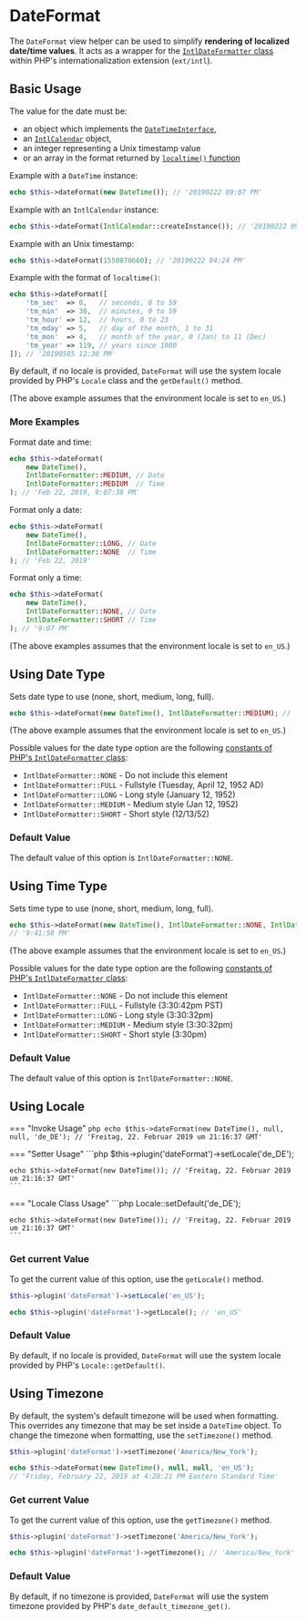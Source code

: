 # DateFormat

The `DateFormat` view helper can be used to simplify **rendering of localized
date/time values**. It acts as a wrapper for the
[`IntlDateFormatter` class](https://www.php.net/IntlDateFormatter) within PHP's
internationalization extension (`ext/intl`).

## Basic Usage

The value for the date must be:

- an object which implements the [`DateTimeInterface`](https://www.php.net/DateTimeInterface),
- an [`IntlCalendar`](https://www.php.net/IntlCalendar) object,
- an integer representing a Unix timestamp value
- or an array in the format returned by [`localtime()` function](https://www.php.net/localtime)

Example with a `DateTime` instance:

```php
echo $this->dateFormat(new DateTime()); // '20190222 09:07 PM'
```

Example with an `IntlCalendar` instance:

```php
echo $this->dateFormat(IntlCalendar::createInstance()); // '20190222 09:07 PM'
```

Example with an Unix timestamp:

```php
echo $this->dateFormat(1550870660); // '20190222 04:24 PM'
```

Example with the format of `localtime()`:

```php
echo $this->dateFormat([
    'tm_sec'  => 0,   // seconds, 0 to 59
    'tm_min'  => 30,  // minutes, 0 to 59
    'tm_hour' => 12,  // hours, 0 to 23
    'tm_mday' => 5,   // day of the month, 1 to 31
    'tm_mon'  => 4,   // month of the year, 0 (Jan) to 11 (Dec)
    'tm_year' => 119, // years since 1900
]); // '20190505 12:30 PM'
```

By default, if no locale is provided, `DateFormat` will use the system
locale provided by PHP's `Locale` class and the `getDefault()` method.

(The above example assumes that the environment locale is set to `en_US`.)

### More Examples

Format date and time:

```php
echo $this->dateFormat(
    new DateTime(),
    IntlDateFormatter::MEDIUM, // Date
    IntlDateFormatter::MEDIUM  // Time
); // 'Feb 22, 2019, 9:07:38 PM'
```

Format only a date:

```php
echo $this->dateFormat(
    new DateTime(),
    IntlDateFormatter::LONG, // Date
    IntlDateFormatter::NONE  // Time
); // 'Feb 22, 2019'
```

Format only a time:

```php
echo $this->dateFormat(
    new DateTime(),
    IntlDateFormatter::NONE, // Date
    IntlDateFormatter::SHORT // Time
); // '9:07 PM'
```

(The above examples assumes that the environment locale is set to `en_US`.)

## Using Date Type

Sets date type to use (none, short, medium, long, full).

```php
echo $this->dateFormat(new DateTime(), IntlDateFormatter::MEDIUM); // 'Feb 22, 2019'
```

(The above example assumes that the environment locale is set to `en_US`.)

Possible values for the date type option are the following
[constants of PHP's `IntlDateFormatter` class](https://www.php.net/manual/class.intldateformatter.php#intl.intldateformatter-constants):

- `IntlDateFormatter::NONE` - Do not include this element
- `IntlDateFormatter::FULL` - Fullstyle (Tuesday, April 12, 1952 AD)
- `IntlDateFormatter::LONG` - Long style (January 12, 1952)
- `IntlDateFormatter::MEDIUM` - Medium style (Jan 12, 1952)
- `IntlDateFormatter::SHORT` - Short style (12/13/52)

### Default Value

The default value of this option is `IntlDateFormatter::NONE`.

## Using Time Type

Sets time type to use (none, short, medium, long, full).

```php
echo $this->dateFormat(new DateTime(), IntlDateFormatter::NONE, IntlDateFormatter::MEDIUM);
// '9:41:58 PM'
```

(The above example assumes that the environment locale is set to `en_US`.)

Possible values for the date type option are the following
[constants of PHP's `IntlDateFormatter` class](https://www.php.net/manual/class.intldateformatter.php#intl.intldateformatter-constants):

- `IntlDateFormatter::NONE` - Do not include this element
- `IntlDateFormatter::FULL` - Fullstyle (3:30:42pm PST)
- `IntlDateFormatter::LONG` - Long style (3:30:32pm)
- `IntlDateFormatter::MEDIUM` - Medium style (3:30:32pm)
- `IntlDateFormatter::SHORT` - Short style (3:30pm)

### Default Value

The default value of this option is `IntlDateFormatter::NONE`.

## Using Locale

<!-- markdownlint-disable MD038 MD009 MD046 -->
=== "Invoke Usage"
    ```php
    echo $this->dateFormat(new DateTime(), null, null, 'de_DE');
    // 'Freitag, 22. Februar 2019 um 21:16:37 GMT'
    ```

=== "Setter Usage"
    ```php
    $this->plugin('dateFormat')->setLocale('de_DE');

    echo $this->dateFormat(new DateTime()); // 'Freitag, 22. Februar 2019 um 21:16:37 GMT'
    ```

=== "Locale Class Usage"
    ```php
    Locale::setDefault('de_DE');

    echo $this->dateFormat(new DateTime()); // 'Freitag, 22. Februar 2019 um 21:16:37 GMT'
    ```
<!-- markdownlint-restore -->

### Get current Value

To get the current value of this option, use the `getLocale()` method.

```php
$this->plugin('dateFormat')->setLocale('en_US');

echo $this->plugin('dateFormat')->getLocale(); // 'en_US'
```

### Default Value

By default, if no locale is provided, `DateFormat` will use the system
locale provided by PHP's `Locale::getDefault()`.

## Using Timezone

By default, the system's default timezone will be used when formatting. This
overrides any timezone that may be set inside a `DateTime` object. To change the
timezone when formatting, use the `setTimezone()` method.

```php
$this->plugin('dateFormat')->setTimezone('America/New_York');

echo $this->dateFormat(new DateTime(), null, null, 'en_US');
// 'Friday, February 22, 2019 at 4:20:21 PM Eastern Standard Time'
```

### Get current Value

To get the current value of this option, use the `getTimezone()` method.

```php
$this->plugin('dateFormat')->setTimezone('America/New_York');

echo $this->plugin('dateFormat')->getTimezone(); // 'America/New_York'
```

### Default Value

By default, if no timezone is provided, `DateFormat` will use the system
timezone provided by PHP's `date_default_timezone_get()`.
